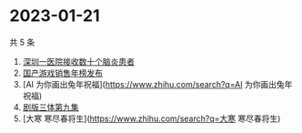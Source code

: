 # 2023-01-21

共 5 条

<!-- BEGIN -->
<!-- 最后更新时间 Sat Jan 21 2023 10:06:23 GMT+0800 (China Standard Time) -->

1. [深圳一医院接收数十个脑炎患者](https://www.zhihu.com/search?q=深圳一医院接收数十个脑炎患者)
1. [国产游戏销售年榜发布](https://www.zhihu.com/search?q=国产游戏销售年榜发布)
1. [AI 为你画出兔年祝福](https://www.zhihu.com/search?q=AI 为你画出兔年祝福)
1. [剧版三体第九集](https://www.zhihu.com/search?q=剧版三体第九集)
1. [大寒 寒尽春将生](https://www.zhihu.com/search?q=大寒 寒尽春将生)

<!-- END -->
